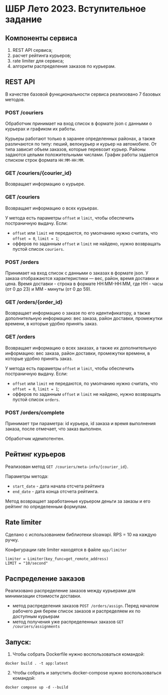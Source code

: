 # ШБР Лето 2023. Вступительное задание

## Компоненты сервиса

1) REST API сервиса;
2) расчет рейтинга курьеров;
3) rate limiter для сервиса;
4) алгоритм распределения заказов по курьерам.

## REST API

В качестве базовой функциональности сервиса реализовано 7 базовых методов.

### POST /couriers

Обработчик принимает на вход список в формате json с данными о курьерах и графиком их работы.

Курьеры работают только в заранее определенных районах, а также различаются по типу: пеший, велокурьер и
курьер на автомобиле. От типа зависит объем заказов, которые перевозит курьер.
Районы задаются целыми положительными числами. График работы задается списком строк формата `HH:MM-HH:MM`.

### GET /couriers/{courier_id}

Возвращает информацию о курьере.

### GET /couriers

Возвращает информацию о всех курьерах.

У метода есть параметры `offset` и `limit`, чтобы обеспечить постраничную выдачу.
Если:

* `offset` или `limit` не передаются, по умолчанию нужно считать, что `offset = 0`, `limit = 1`;
* офферов по заданным `offset` и `limit` не найдено, нужно возвращать пустой список `couriers`.

### POST /orders

Принимает на вход список с данными о заказах в формате json. У заказа отображаются характеристики — вес, район,
время доставки и цена.
Время доставки - строка в формате HH:MM-HH:MM, где HH - часы (от 0 до 23) и MM - минуты (от 0 до 59).

### GET /orders/{order_id}

Возвращает информацию о заказе по его идентификатору, а также дополнительную информацию: вес заказа, район доставки,
промежутки времени, в которые удобно принять заказ.

### GET /orders

Возвращает информацию о всех заказах, а также их дополнительную информацию: вес заказа, район доставки, промежутки
времени, в которые удобно принять заказ.

У метода есть параметры `offset` и `limit`, чтобы обеспечить постраничную выдачу.
Если:

* `offset` или `limit` не передаются, по умолчанию нужно считать, что `offset = 0`, `limit = 1`;
* офферов по заданным `offset` и `limit` не найдено, нужно возвращать пустой список `orders`.

### POST /orders/complete

Принимает три параметра: id курьера, id заказа и время выполнения заказа, после отмечает, что заказ выполнен.

Обработчик идемпотентен.

## Рейтинг курьеров

Реализован метод `GET /couriers/meta-info/{courier_id}`.

Параметры метода:

* `start_date` - дата начала отсчета рейтинга
* `end_date` - дата конца отсчета рейтинга.

Метод возвращает заработанные курьером деньги за заказы и его рейтинг по определенным формулам.

## Rate limiter

Сделано с использованием библиотеки sloawapi. RPS = 10 на каждую ручку.

Конфигурации rate limiter находятся в файле ``app/limiter``

````
limiter = Limiter(key_func=get_remote_address) 
LIMIT = "10/second"
````
## Распределение заказов

Реализовано распределение заказов между курьерами для минимизации стоимости доставки.

* метод распределения заказов `POST /orders/assign`. Перед началом рабочего дня
  берем список заказов и распределяем их по доступным курьерам
* метод получения уже распределенных заказов `GET /couriers/assignments`

## Запуск:

1. Чтобы собрать Dockerfile нужно воспользоваться командой:

``docker build . -t app:latest``

2. Чтобы собрать и запустить docker-compose нужно воспользоваться командой:

``docker compose up -d --build``